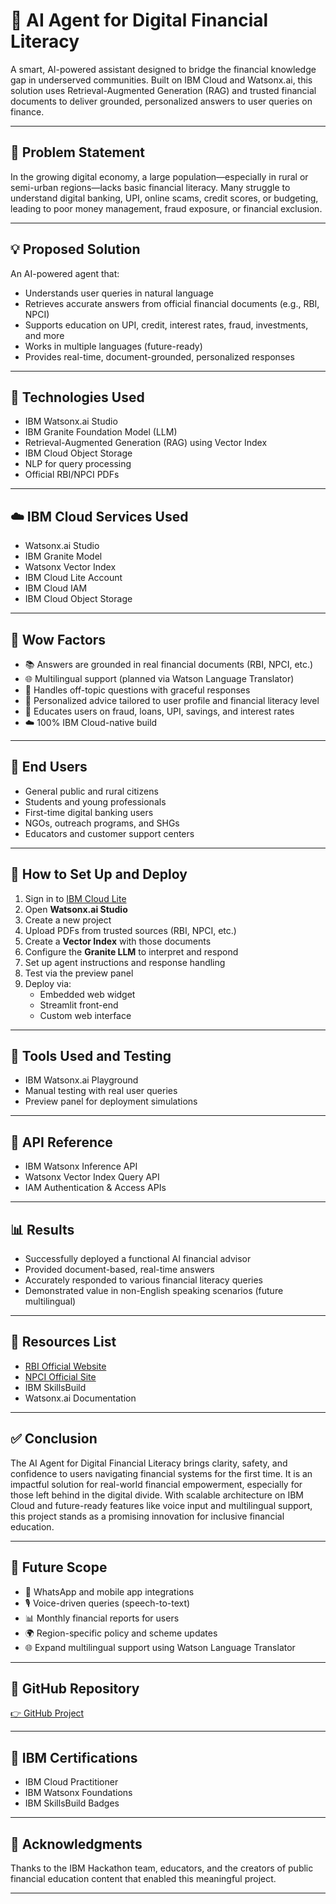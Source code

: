 # 💸 AI Agent for Digital Financial Literacy

A smart, AI-powered assistant designed to bridge the financial knowledge gap in underserved communities. Built on IBM Cloud and Watsonx.ai, this solution uses Retrieval-Augmented Generation (RAG) and trusted financial documents to deliver grounded, personalized answers to user queries on finance.

---

## 🧩 Problem Statement

In the growing digital economy, a large population—especially in rural or semi-urban regions—lacks basic financial literacy. Many struggle to understand digital banking, UPI, online scams, credit scores, or budgeting, leading to poor money management, fraud exposure, or financial exclusion.

---

## 💡 Proposed Solution

An AI-powered agent that:

- Understands user queries in natural language
- Retrieves accurate answers from official financial documents (e.g., RBI, NPCI)
- Supports education on UPI, credit, interest rates, fraud, investments, and more
- Works in multiple languages (future-ready)
- Provides real-time, document-grounded, personalized responses

---

## 🧠 Technologies Used

- IBM Watsonx.ai Studio  
- IBM Granite Foundation Model (LLM)  
- Retrieval-Augmented Generation (RAG) using Vector Index  
- IBM Cloud Object Storage  
- NLP for query processing  
- Official RBI/NPCI PDFs  

---

## ☁️ IBM Cloud Services Used

- Watsonx.ai Studio  
- IBM Granite Model  
- Watsonx Vector Index  
- IBM Cloud Lite Account  
- IBM Cloud IAM  
- IBM Cloud Object Storage  

---

## 🌟 Wow Factors

- 📚 Answers are grounded in real financial documents (RBI, NPCI, etc.)
- 🌐 Multilingual support (planned via Watson Language Translator)
- 🤖 Handles off-topic questions with graceful responses
- 🧠 Personalized advice tailored to user profile and financial literacy level
- 🔐 Educates users on fraud, loans, UPI, savings, and interest rates
- ☁️ 100% IBM Cloud-native build

---

## 👥 End Users

- General public and rural citizens  
- Students and young professionals  
- First-time digital banking users  
- NGOs, outreach programs, and SHGs  
- Educators and customer support centers  

---

## 🚀 How to Set Up and Deploy

1. Sign in to [IBM Cloud Lite](https://cloud.ibm.com)
2. Open **Watsonx.ai Studio**
3. Create a new project
4. Upload PDFs from trusted sources (RBI, NPCI, etc.)
5. Create a **Vector Index** with those documents
6. Configure the **Granite LLM** to interpret and respond
7. Set up agent instructions and response handling
8. Test via the preview panel
9. Deploy via:
   - Embedded web widget
   - Streamlit front-end
   - Custom web interface

---

## 🧪 Tools Used and Testing

- IBM Watsonx.ai Playground
- Manual testing with real user queries
- Preview panel for deployment simulations

---

## 🔌 API Reference

- IBM Watsonx Inference API  
- Watsonx Vector Index Query API  
- IAM Authentication & Access APIs  

---

## 📊 Results

- Successfully deployed a functional AI financial advisor
- Provided document-based, real-time answers
- Accurately responded to various financial literacy queries
- Demonstrated value in non-English speaking scenarios (future multilingual)

---

## 📌 Resources List

- [RBI Official Website](https://rbi.org.in)
- [NPCI Official Site](https://npci.org.in)
- IBM SkillsBuild  
- Watsonx.ai Documentation  

---

## ✅ Conclusion

The AI Agent for Digital Financial Literacy brings clarity, safety, and confidence to users navigating financial systems for the first time. It is an impactful solution for real-world financial empowerment, especially for those left behind in the digital divide. With scalable architecture on IBM Cloud and future-ready features like voice input and multilingual support, this project stands as a promising innovation for inclusive financial education.

---

## 🔮 Future Scope

- 📱 WhatsApp and mobile app integrations  
- 🎙️ Voice-driven queries (speech-to-text)  
- 📊 Monthly financial reports for users  
- 🌍 Region-specific policy and scheme updates  
- 🌐 Expand multilingual support using Watson Language Translator  

---

## 🔗 GitHub Repository

[👉 GitHub Project](https://github.com/Bharat1417/FINANCIALADVISOR.git)

---

## 🏅 IBM Certifications

- IBM Cloud Practitioner  
- IBM Watsonx Foundations  
- IBM SkillsBuild Badges  

---

## 🙏 Acknowledgments

Thanks to the IBM Hackathon team, educators, and the creators of public financial education content that enabled this meaningful project.

---

